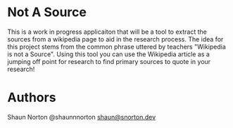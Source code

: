 # Not A Source

This is a work in progress applicaiton that will be a tool to extract the sources from a wikipedia page to aid in the research process. The idea for this project stems from the common phrase uttered by teachers "Wikipedia is not a Source". Using this tool you can use the Wikipedia article as a jumping off point for research to find primary sources to quote in your research!

# Authors

Shaun Norton
@shaunnnorton
shaun@snorton.dev
